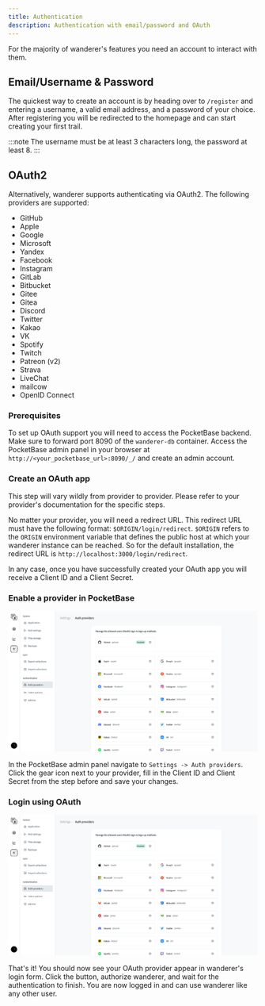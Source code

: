 ```yaml
---
title: Authentication
description: Authentication with email/password and OAuth
---
```


For the majority of wanderer's features you need an account to interact with them.

## Email/Username & Password

The quickest way to create an account is by heading over to `/register` and entering a username, a valid email address, and a password of your choice.
After registering you will be redirected to the homepage and can start creating your first trail.

:::note
The username must be at least 3 characters long, the password at least 8.
:::

## OAuth2

Alternatively, wanderer supports authenticating via OAuth2. The following providers are supported:

- GitHub
- Apple
- Google
- Microsoft
- Yandex
- Facebook
- Instagram
- GitLab
- Bitbucket
- Gitee
- Gitea
- Discord
- Twitter
- Kakao
- VK
- Spotify
- Twitch
- Patreon (v2)
- Strava
- LiveChat
- mailcow
- OpenID Connect

### Prerequisites

To set up OAuth support you will need to access the PocketBase backend. Make sure to forward port 8090 of the `wanderer-db` container. Access the PocketBase admin panel in your browser at `http://<your_pocketbase_url>:8090/_/` and create an admin account.

### Create an OAuth app

This step will vary wildly from provider to provider. Please refer to your provider's documentation for the specific steps. 

No matter your provider, you will need a redirect URL. This redirect URL must have the following format: `$ORIGIN/login/redirect`. `$ORIGIN` refers to the `ORIGIN` environment variable that defines the public host at which your wanderer instance can be reached. So for the default installation, the redirect URL is `http://localhost:3000/login/redirect`. 

In any case, once you have successfully created your OAuth app you will receive a Client ID and a Client Secret.

### Enable a provider in PocketBase
![Pocketbase OAuth](../../../assets/guides/pocketbase_oauth.png)

In the PocketBase admin panel navigate to `Settings -> Auth providers`. Click the gear icon next to your provider, fill in the Client ID and Client Secret from the step before and save your changes.

### Login using OAuth
![wanderer OAuth](../../../assets/guides/wanderer_oauth.png)

That's it! You should now see your OAuth provider appear in wanderer's login form. Click the button, authorize wanderer, and wait for the authentication to finish. You are now logged in and can use wanderer like any other user.